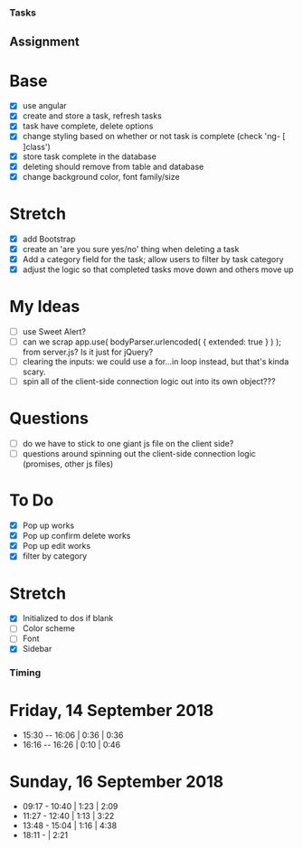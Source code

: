 
### Tasks

## Assignment

# Base
- [x] use angular
- [x] create and store a task, refresh tasks
- [x] task have complete, delete options
- [x] change styling based on whether or not task is complete (check 'ng- [ ]class')
- [x] store task complete in the database
- [x] deleting should remove from table and database
- [x] change background color, font family/size
# Stretch
- [x] add Bootstrap
- [x] create an 'are you sure yes/no' thing when deleting a task
- [x] Add a category field for the task; allow users to filter by task category
- [x] adjust the logic so that completed tasks move down and others move up

# My Ideas

- [ ] use Sweet Alert?
- [ ] can we scrap app.use( bodyParser.urlencoded( { extended: true } ) ); from server.js? Is it just for jQuery?
- [ ] clearing the inputs: we could use a for...in loop instead, but that's kinda scary.
- [ ] spin all of the client-side connection logic out into its own object???

# Questions
- [ ] do we have to stick to one giant js file on the client side?
- [ ] questions around spinning out the client-side connection logic (promises, other js files)

# To Do
- [x] Pop up works
- [x] Pop up confirm delete works
- [x] Pop up edit works
- [x] filter by category

# Stretch
- [x] Initialized to dos if blank
- [ ] Color scheme
- [ ] Font
- [x] Sidebar

### Timing

# Friday, 14 September 2018
- 15:30 -- 16:06                | 0:36 | 0:36
- 16:16 -- 16:26                | 0:10 | 0:46

# Sunday, 16 September 2018
- 09:17 - 10:40                 | 1:23 | 2:09
- 11:27 - 12:40                 | 1:13 | 3:22
- 13:48 - 15:04                 | 1:16 | 4:38
- 18:11 -                       | 2:21